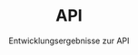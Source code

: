 ---
title: API
permalink: /results/api
subtitle: Entwicklungsergebnisse zur API
layout: page
show_sidebar: false
menubar: results_menu
---